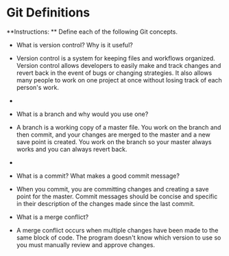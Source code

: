 # Git Definitions

**Instructions: ** Define each of the following Git concepts.

* What is version control?  Why is it useful?
* Version control is a system for keeping files and workflows organized. Version control allows developers to easily make and track changes and revert back in the event of bugs or changing strategies. It also allows many people to work on one project at once without losing track of each person's work.
* 
* What is a branch and why would you use one?
* A branch is a working copy of a master file. You work on the branch and then commit, and your changes are merged to the master and a new save point is created. You work on the branch so your master always works and you can always revert back.
* 
* What is a commit? What makes a good commit message?
* When you commit, you are committing changes and creating a save point for the master. Commit messages should be concise and specific in their description of the changes made since the last commit.

* What is a merge conflict?
* A merge conflict occurs when multiple changes have been made to the same block of code. The program doesn't know which version to use so you must manually review and approve changes. 